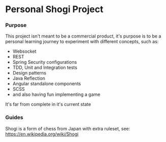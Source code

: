 # Personal Shogi Project

### Purpose

This project isn't meant to be a commercial product, 
it's purpose is to be a personal learning journey to experiment with different concepts, such as:
- Websocket
- REST
- Spring Security configurations
- TDD, Unit and Integration tests
- Design patterns
- Java Reflection
- Angular standalone components
- SCSS
- and also having fun implementing a game

It's far from complete in it's current state

### Guides

Shogi is a form of chess from Japan with extra ruleset, see: https://en.wikipedia.org/wiki/Shogi